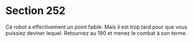 # Section 252

Ce robot a effectivement un point faible. Mais il est trop tard 
pour que vous puissiez deviner lequel. Retournez au 190 et 
menez le combat à son terme.